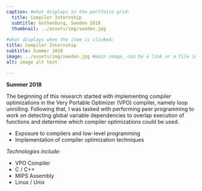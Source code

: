 ```yaml
---
caption: #what displays in the portfolio grid:
  title: Compiler Internship
  subtitle: Gothenburg, Sweden 2018
  thumbnail: ../assets/img/sweden.jpg
  
#what displays when the item is clicked:
title: Compiler Internship
subtitle: Summer 2018
image: ../assets/img/sweden.jpg #main image, can be a link or a file in assets/img/portfolio
alt: image alt text

---
```

**Summer 2018**

The beginning of this research started with implementing compiler optimizations in the Very Portable Optimizer (VPO) compiler, namely loop unrolling. Following that, I was tasked with performing peer programming to work on detecting global variable dependencies to overlap execution of functions and determine which compiler optimizations could be used.

  - Exposure to compilers and low-level programming
  - Implementation of compiler optimization techniques

*Technologies include:*

  - VPO Compiler
  - C / C++
  - MIPS Assembly
  - Linux / Unix
